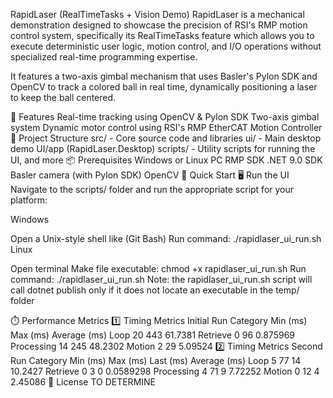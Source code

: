 RapidLaser (RealTimeTasks + Vision Demo)
RapidLaser is a mechanical demonstration designed to showcase the precision of RSI's RMP motion control system, specifically its RealTimeTasks feature which allows you to execute deterministic user logic, motion control, and I/O operations without specialized real-time programming expertise.

It features a two-axis gimbal mechanism that uses Basler's Pylon SDK and OpenCV to track a colored ball in real time, dynamically positioning a laser to keep the ball centered.

🚀 Features
Real-time tracking using OpenCV & Pylon SDK
Two-axis gimbal system
Dynamic motor control using RSI's RMP EtherCAT Motion Controller
📁 Project Structure
src/ - Core source code and libraries
ui/ - Main desktop demo UI/app (RapidLaser.Desktop)
scripts/ - Utility scripts for running the UI, and more
📦 Prerequisites
Windows or Linux PC
RMP SDK
.NET 9.0 SDK
Basler camera (with Pylon SDK)
OpenCV
🏁 Quick Start
🖥️ Run the UI
Navigate to the scripts/ folder and run the appropriate script for your platform:

Windows

Open a Unix-style shell like (Git Bash)
Run command: ./rapidlaser_ui_run.sh
Linux

Open terminal
Make file executable: chmod +x rapidlaser_ui_run.sh
Run command: ./rapidlaser_ui_run.sh
Note: the rapidlaser_ui_run.sh script will call dotnet publish only if it does not locate an executable in the temp/ folder

⏱️ Performance Metrics
1️⃣ Timing Metrics Initial Run
Category	Min (ms)	Max (ms)	Average (ms)
Loop	20	443	61.7381
Retrieve	0	96	0.875969
Processing	14	245	48.2302
Motion	2	29	5.09524
2️⃣ Timing Metrics Second Run
Category	Min (ms)	Max (ms)	Last (ms)	Average (ms)
Loop	5	77	14	10.2427
Retrieve	0	3	0	0.0589298
Processing	4	71	9	7.72252
Motion	0	12	4	2.45086
📄 License
TO DETERMINE

